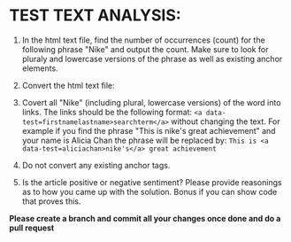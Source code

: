 TEST TEXT ANALYSIS:
==================

1. In the html text file, find the number of occurrences (count) for the following phrase "Nike"
and output the count. Make sure to look for pluraly and lowercase versions of the phrase as well as existing anchor elements.

2. Convert the html text file:

  1. Covert all "Nike" (including plural, lowercase versions) of the word into links. The links should be the following format: `<a data-test=firstnamelastname>searchterm</a>` without changing the text. For example if you find the phrase "This is nike's great achievement" and your name is Alicia Chan the phrase
will be replaced by: `This is <a data-test=aliciachan>nike's</a> great achievement`

  2.  Do not convert any existing anchor tags.

3. Is the article positive or negative sentiment? 
Please provide reasonings as to how you came up with the solution.  Bonus if you can show code that proves this.

__Please create a branch and commit all your changes once done and do a pull request__
